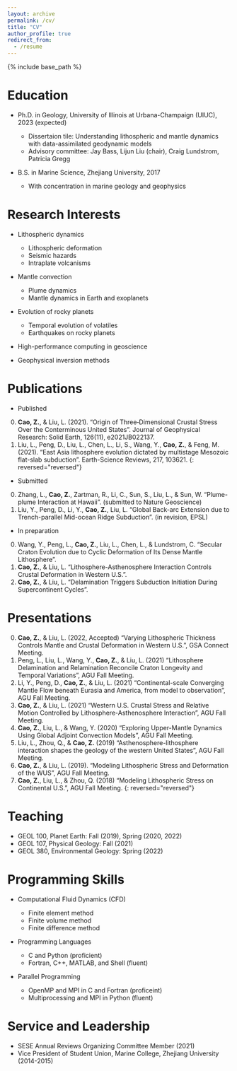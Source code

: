 ```yaml
---
layout: archive
permalink: /cv/
title: "CV"
author_profile: true
redirect_from:
  - /resume
---
```


{% include base_path %}

Education
======
* Ph.D. in Geology, University of Illinois at Urbana-Champaign (UIUC), 2023 (expected)
  * Dissertaion tile: Understanding lithospheric and mantle dynamics with data-assimilated geodynamic models  
  * Advisory committee: Jay Bass, Lijun Liu (chair), Craig Lundstrom, Patricia Gregg

* B.S. in Marine Science, Zhejiang University, 2017
  * With concentration in marine geology and geophysics

Research Interests
======
* Lithospheric dynamics
  * Lithospheric deformation
  * Seismic hazards 
  * Intraplate volcanisms

* Mantle convection
  * Plume dynamics
  * Mantle dynamics in Earth and exoplanets

* Evolution of rocky planets
  * Temporal evolution of volatiles
  * Earthquakes on rocky planets

* High-performance computing in geoscience

* Geophysical inversion methods
  
Publications
======
* Published
0. **Cao, Z.**, & Liu, L. (2021). “Origin of Three‐Dimensional Crustal Stress Over the Conterminous United States”. Journal of Geophysical Research: Solid Earth, 126(11), e2021JB022137.
0. Liu, L., Peng, D., Liu, L., Chen, L., Li, S., Wang, Y., **Cao, Z.**, & Feng, M. (2021). “East Asia lithosphere evolution dictated by multistage Mesozoic flat-slab subduction”. Earth-Science Reviews, 217, 103621.
{: reversed="reversed"}

* Submitted
0. Zhang, L., **Cao, Z.**, Zartman, R., Li, C., Sun, S., Liu, L., & Sun, W. “Plume-plume Interaction at Hawaii”. (submitted to Nature Geoscience)
0. Liu, Y., Peng, D., Li, Y., **Cao, Z.**, Liu, L. “Global Back-arc Extension due to Trench-parallel Mid-ocean Ridge Subduction”. (in revision, EPSL)

* In preparation
0. Wang, Y., Peng, L., **Cao, Z.**, Liu, L., Chen, L., & Lundstrom, C. “Secular Craton Evolution due to Cyclic Deformation of Its Dense Mantle Lithosphere”. 
0. **Cao, Z.**, & Liu, L. “Lithosphere-Asthenosphere Interaction Controls Crustal Deformation in Western U.S.”. 
0. **Cao, Z.**, & Liu, L. “Delamination Triggers Subduction Initiation During Supercontinent Cycles”. 

Presentations
======
0. **Cao, Z.**, & Liu, L. (2022, Accepted) “Varying Lithospheric Thickness Controls Mantle and Crustal Deformation in Western U.S.”, GSA Connect Meeting.
0. Peng, L., Liu, L., Wang, Y., **Cao, Z.**, & Liu, L. (2021) “Lithosphere Delamination and Relamination Reconcile Craton Longevity and Temporal Variations”, AGU Fall Meeting.
0. Li, Y., Peng, D., **Cao, Z.**, & Liu, L. (2021) “Continental-scale Converging Mantle Flow beneath Eurasia and America, from model to observation”, AGU Fall Meeting.
0. **Cao, Z.**, & Liu, L. (2021) “Western U.S. Crustal Stress and Relative Motion Controlled by Lithosphere-Asthenosphere Interaction”, AGU Fall Meeting.
0. **Cao, Z.**, Liu, L., & Wang, Y. (2020) “Exploring Upper-Mantle Dynamics Using Global Adjoint Convection Models”, AGU Fall Meeting.
0. Liu, L., Zhou, Q., & **Cao, Z.** (2019) “Asthenosphere-lithosphere interaction shapes the geology of the western United States”, AGU Fall Meeting.
0. **Cao, Z.**, & Liu, L. (2019). “Modeling Lithospheric Stress and Deformation of the WUS”, AGU Fall Meeting.
0. **Cao, Z.**, Liu, L., & Zhou, Q. (2018) “Modeling Lithospheric Stress on Continental U.S.”, AGU Fall Meeting.
{: reversed="reversed"}

Teaching
======
* GEOL 100, Planet Earth: Fall (2019), Spring (2020, 2022)
* GEOL 107, Physical Geology: Fall (2021)
* GEOL 380, Environmental Geology: Spring (2022) 

Programming Skills
======
* Computational Fluid Dynamics (CFD)
  * Finite element method
  * Finite volume method
  * Finite difference method

* Programming Languages
  * C and Python (proficient)
  * Fortran, C++, MATLAB, and Shell (fluent)

* Parallel Programming
  * OpenMP and MPI in C and Fortran (proficeint)
  * Multiprocessing and MPI in Python (fluent)

Service and Leadership
======
* SESE Annual Reviews Organizing Committee Member (2021) 
* Vice President of Student Union, Marine College, Zhejiang University (2014-2015)
